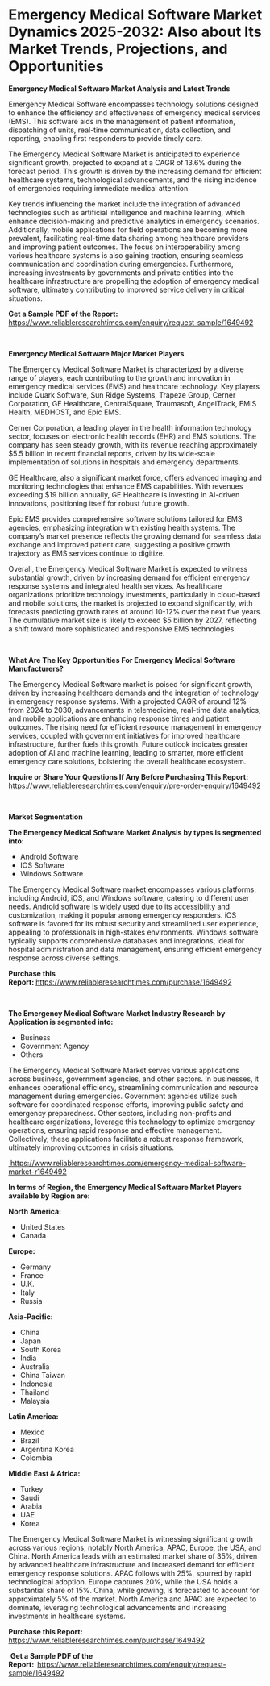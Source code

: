 <p><h1>Emergency Medical Software Market Dynamics 2025-2032: Also about Its Market Trends, Projections, and Opportunities</h1></p><p><strong>Emergency Medical Software Market Analysis and Latest Trends</strong></p>
<p><p>Emergency Medical Software encompasses technology solutions designed to enhance the efficiency and effectiveness of emergency medical services (EMS). This software aids in the management of patient information, dispatching of units, real-time communication, data collection, and reporting, enabling first responders to provide timely care. </p><p>The Emergency Medical Software Market is anticipated to experience significant growth, projected to expand at a CAGR of 13.6% during the forecast period. This growth is driven by the increasing demand for efficient healthcare systems, technological advancements, and the rising incidence of emergencies requiring immediate medical attention. </p><p>Key trends influencing the market include the integration of advanced technologies such as artificial intelligence and machine learning, which enhance decision-making and predictive analytics in emergency scenarios. Additionally, mobile applications for field operations are becoming more prevalent, facilitating real-time data sharing among healthcare providers and improving patient outcomes. The focus on interoperability among various healthcare systems is also gaining traction, ensuring seamless communication and coordination during emergencies. Furthermore, increasing investments by governments and private entities into the healthcare infrastructure are propelling the adoption of emergency medical software, ultimately contributing to improved service delivery in critical situations.</p></p>
<p><strong>Get a Sample PDF of the Report:&nbsp;</strong> <a href="https://www.reliableresearchtimes.com/enquiry/request-sample/1649492?utm_campaign=2298&utm_medium=2&utm_source=Github&utm_content=ia&utm_term=12042025&utm_id=emergency-medical-software">https://www.reliableresearchtimes.com/enquiry/request-sample/1649492</a></p>
<p>&nbsp;</p>
<p><strong>Emergency Medical Software Major Market Players</strong></p>
<p><p>The Emergency Medical Software Market is characterized by a diverse range of players, each contributing to the growth and innovation in emergency medical services (EMS) and healthcare technology. Key players include Quark Software, Sun Ridge Systems, Trapeze Group, Cerner Corporation, GE Healthcare, CentralSquare, Traumasoft, AngelTrack, EMIS Health, MEDHOST, and Epic EMS. </p><p>Cerner Corporation, a leading player in the health information technology sector, focuses on electronic health records (EHR) and EMS solutions. The company has seen steady growth, with its revenue reaching approximately $5.5 billion in recent financial reports, driven by its wide-scale implementation of solutions in hospitals and emergency departments.</p><p>GE Healthcare, also a significant market force, offers advanced imaging and monitoring technologies that enhance EMS capabilities. With revenues exceeding $19 billion annually, GE Healthcare is investing in AI-driven innovations, positioning itself for robust future growth.</p><p>Epic EMS provides comprehensive software solutions tailored for EMS agencies, emphasizing integration with existing health systems. The company’s market presence reflects the growing demand for seamless data exchange and improved patient care, suggesting a positive growth trajectory as EMS services continue to digitize.</p><p>Overall, the Emergency Medical Software Market is expected to witness substantial growth, driven by increasing demand for efficient emergency response systems and integrated health services. As healthcare organizations prioritize technology investments, particularly in cloud-based and mobile solutions, the market is projected to expand significantly, with forecasts predicting growth rates of around 10-12% over the next five years. The cumulative market size is likely to exceed $5 billion by 2027, reflecting a shift toward more sophisticated and responsive EMS technologies.</p></p>
<p>&nbsp;</p>
<p><strong>What Are The Key Opportunities For Emergency Medical Software Manufacturers?</strong></p>
<p><p>The Emergency Medical Software market is poised for significant growth, driven by increasing healthcare demands and the integration of technology in emergency response systems. With a projected CAGR of around 12% from 2024 to 2030, advancements in telemedicine, real-time data analytics, and mobile applications are enhancing response times and patient outcomes. The rising need for efficient resource management in emergency services, coupled with government initiatives for improved healthcare infrastructure, further fuels this growth. Future outlook indicates greater adoption of AI and machine learning, leading to smarter, more efficient emergency care solutions, bolstering the overall healthcare ecosystem.</p></p>
<p><strong>Inquire or Share Your Questions If Any Before Purchasing This Report:</strong> <a href="https://www.reliableresearchtimes.com/enquiry/pre-order-enquiry/1649492?utm_campaign=2298&utm_medium=2&utm_source=Github&utm_content=ia&utm_term=12042025&utm_id=emergency-medical-software">https://www.reliableresearchtimes.com/enquiry/pre-order-enquiry/1649492</a></p>
<p>&nbsp;</p>
<p><strong>Market Segmentation</strong></p>
<p><strong>The Emergency Medical Software Market Analysis by types is segmented into:</strong></p>
<p><ul><li>Android Software</li><li>IOS Software</li><li>Windows Software</li></ul></p>
<p><p>The Emergency Medical Software market encompasses various platforms, including Android, iOS, and Windows software, catering to different user needs. Android software is widely used due to its accessibility and customization, making it popular among emergency responders. iOS software is favored for its robust security and streamlined user experience, appealing to professionals in high-stakes environments. Windows software typically supports comprehensive databases and integrations, ideal for hospital administration and data management, ensuring efficient emergency response across diverse settings.</p></p>
<p><strong>Purchase this Report:&nbsp;</strong><a href="https://www.reliableresearchtimes.com/purchase/1649492?utm_campaign=2298&utm_medium=2&utm_source=Github&utm_content=ia&utm_term=12042025&utm_id=emergency-medical-software">https://www.reliableresearchtimes.com/purchase/1649492</a></p>
<p>&nbsp;</p>
<p><strong>The Emergency Medical Software Market Industry Research by Application is segmented into:</strong></p>
<p><ul><li>Business</li><li>Government Agency</li><li>Others</li></ul></p>
<p><p>The Emergency Medical Software Market serves various applications across business, government agencies, and other sectors. In businesses, it enhances operational efficiency, streamlining communication and resource management during emergencies. Government agencies utilize such software for coordinated response efforts, improving public safety and emergency preparedness. Other sectors, including non-profits and healthcare organizations, leverage this technology to optimize emergency operations, ensuring rapid response and effective management. Collectively, these applications facilitate a robust response framework, ultimately improving outcomes in crisis situations.</p></p>
<p><a href="https://www.reliableresearchtimes.com/emergency-medical-software-market-r1649492?utm_campaign=2298&utm_medium=2&utm_source=Github&utm_content=ia&utm_term=12042025&utm_id=emergency-medical-software">&nbsp;https://www.reliableresearchtimes.com/emergency-medical-software-market-r1649492</a></p>
<p><strong>In terms of Region, the Emergency Medical Software Market Players available by Region are:</strong></p>
<p>
    <p> <strong> North America: </strong>
        <ul>
            <li>United States</li>
            <li>Canada</li>
        </ul>
        </p> 
    <p> <strong> Europe: </strong>
        <ul>
            <li>Germany</li>
            <li>France</li>
            <li>U.K.</li>
            <li>Italy</li>
            <li>Russia</li>
        </ul>
        </p> 
    <p> <strong> Asia-Pacific: </strong>
        <ul>
            <li>China</li>
            <li>Japan</li>
            <li>South Korea</li>
            <li>India</li>
            <li>Australia</li>
            <li>China Taiwan</li>
            <li>Indonesia</li>
            <li>Thailand</li>
            <li>Malaysia</li>
        </ul>
        </p> 
    <p> <strong> Latin America: </strong>
        <ul>
            <li>Mexico</li>
            <li>Brazil</li>
            <li>Argentina Korea</li>
            <li>Colombia</li>
        </ul>
        </p> 
    <p> <strong> Middle East & Africa: </strong>
        <ul>
            <li>Turkey</li>
            <li>Saudi</li>
            <li>Arabia</li>
            <li>UAE</li>
            <li>Korea</li>
        </ul>
    </p>
    </p>
<p><p>The Emergency Medical Software Market is witnessing significant growth across various regions, notably North America, APAC, Europe, the USA, and China. North America leads with an estimated market share of 35%, driven by advanced healthcare infrastructure and increased demand for efficient emergency response solutions. APAC follows with 25%, spurred by rapid technological adoption. Europe captures 20%, while the USA holds a substantial share of 15%. China, while growing, is forecasted to account for approximately 5% of the market. North America and APAC are expected to dominate, leveraging technological advancements and increasing investments in healthcare systems.</p></p>
<p><strong>Purchase this Report: </strong><a href="https://www.reliableresearchtimes.com/purchase/1649492?utm_campaign=2298&utm_medium=2&utm_source=Github&utm_content=ia&utm_term=12042025&utm_id=emergency-medical-software">https://www.reliableresearchtimes.com/purchase/1649492</a></p>
<p>&nbsp;<strong>Get a Sample PDF of the Report:&nbsp;&nbsp;</strong><a href="https://www.reliableresearchtimes.com/enquiry/request-sample/1649492?utm_campaign=2298&utm_medium=2&utm_source=Github&utm_content=ia&utm_term=12042025&utm_id=emergency-medical-software">https://www.reliableresearchtimes.com/enquiry/request-sample/1649492</a></p>
<p><strong></strong></p>
<p><p></p><p></p><p></p></p>